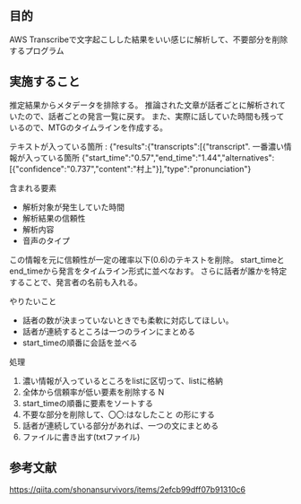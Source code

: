 ## 目的
AWS Transcribeで文字起こしした結果をいい感じに解析して、不要部分を削除するプログラム

## 実施すること
推定結果からメタデータを排除する。
推論された文章が話者ごとに解析されていたので、話者ごとの発言一覧に戻す。
また、実際に話していた時間も残っているので、MTGのタイムラインを作成する。

テキストが入っている箇所 : {"results":{"transcripts":[{"transcript".
一番濃い情報が入っている箇所
{"start_time":"0.57","end_time":"1.44","alternatives":[{"confidence":"0.737","content":"村上"}],"type":"pronunciation"}

含まれる要素
- 解析対象が発生していた時間
- 解析結果の信頼性
- 解析内容
- 音声のタイプ

この情報を元に信頼性が一定の確率以下(0.6)のテキストを削除。
start_timeとend_timeから発言をタイムライン形式に並べなおす。
さらに話者が誰かを特定することで、発言者の名前も入れる。

やりたいこと
- 話者の数が決まっていないときでも柔軟に対応してほしい。
 - 話者が連続するところは一つのラインにまとめる
 - start_timeの順番に会話を並べる

処理
1. 濃い情報が入っているところをlistに区切って、listに格納
2. 全体から信頼率が低い要素を削除する N
3. start_timeの順番に要素をソートする
4. 不要な部分を削除して、〇〇:はなしたこと の形にする
5. 話者が連続している部分があれば、一つの文にまとめる
6. ファイルに書き出す(txtファイル)

## 参考文献
https://qiita.com/shonansurvivors/items/2efcb99dff07b91310c6